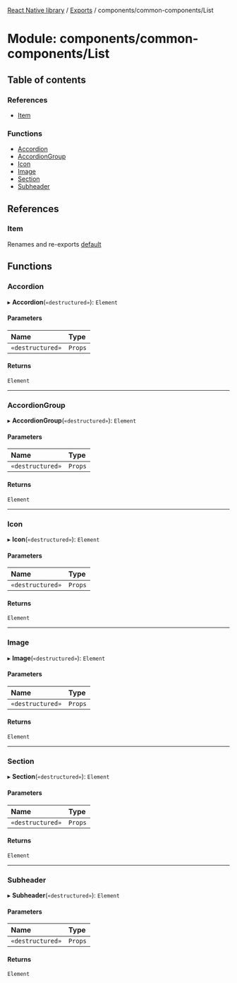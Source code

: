 [React Native library](../index.md) / [Exports](../modules.md) / components/common-components/List

# Module: components/common-components/List

## Table of contents

### References

- [Item](components_common_components_List.md#item)

### Functions

- [Accordion](components_common_components_List.md#accordion)
- [AccordionGroup](components_common_components_List.md#accordiongroup)
- [Icon](components_common_components_List.md#icon)
- [Image](components_common_components_List.md#image)
- [Section](components_common_components_List.md#section)
- [Subheader](components_common_components_List.md#subheader)

## References

### Item

Renames and re-exports [default](components_common_components_List_Item.md#default)

## Functions

### Accordion

▸ **Accordion**(`«destructured»`): `Element`

#### Parameters

| Name | Type |
| :------ | :------ |
| `«destructured»` | `Props` |

#### Returns

`Element`

___

### AccordionGroup

▸ **AccordionGroup**(`«destructured»`): `Element`

#### Parameters

| Name | Type |
| :------ | :------ |
| `«destructured»` | `Props` |

#### Returns

`Element`

___

### Icon

▸ **Icon**(`«destructured»`): `Element`

#### Parameters

| Name | Type |
| :------ | :------ |
| `«destructured»` | `Props` |

#### Returns

`Element`

___

### Image

▸ **Image**(`«destructured»`): `Element`

#### Parameters

| Name | Type |
| :------ | :------ |
| `«destructured»` | `Props` |

#### Returns

`Element`

___

### Section

▸ **Section**(`«destructured»`): `Element`

#### Parameters

| Name | Type |
| :------ | :------ |
| `«destructured»` | `Props` |

#### Returns

`Element`

___

### Subheader

▸ **Subheader**(`«destructured»`): `Element`

#### Parameters

| Name | Type |
| :------ | :------ |
| `«destructured»` | `Props` |

#### Returns

`Element`
